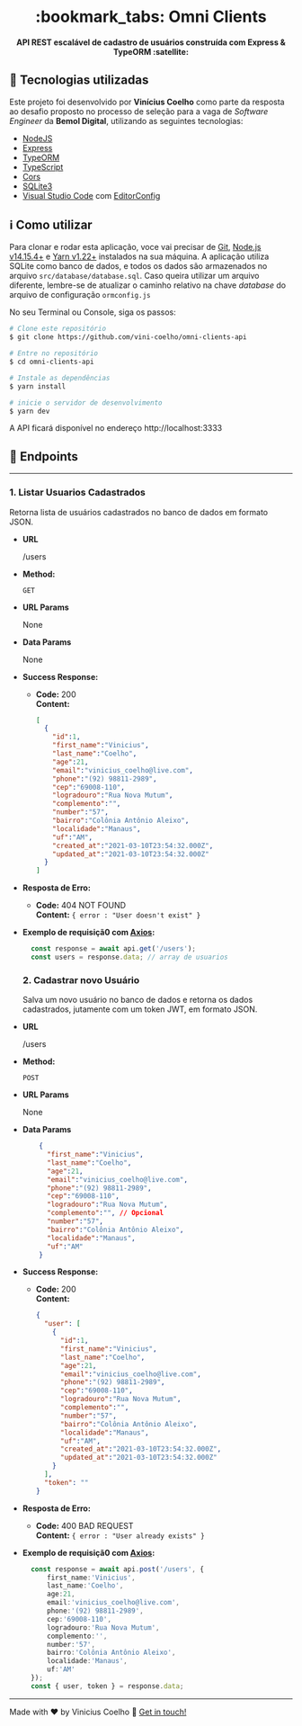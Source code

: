 <h1 align="center">
    <br>
    :bookmark_tabs: Omni Clients
</h1>

<h4 align="center">
  API REST escalável de cadastro de usuários construída com Express & TypeORM :satellite:
</h4>

## :rocket: Tecnologias utilizadas

Este projeto foi desenvolvido por **Vinícius Coelho** como parte da resposta ao desafio proposto no processo de seleção para a vaga de *Software Engineer* da **Bemol Digital**, utilizando as seguintes tecnologias:

-  [NodeJS][nodejs]
-  [Express][express]
-  [TypeORM][typeorm]
-  [TypeScript][ts]
-  [Cors][cors]
-  [SQLite3][sqlite]
-  [Visual Studio Code][vc] com [EditorConfig][vceditconfig]

## :information_source: Como utilizar

Para clonar e rodar esta aplicação, voce vai precisar de [Git](https://git-scm.com), [Node.js v14.15.4+][nodejs] e [Yarn v1.22+][yarn] instalados na sua máquina.
A aplicação utiliza SQLite como banco de dados, e todos os dados são armazenados no arquivo `src/database/database.sql`. Caso queira utilizar um arquivo diferente, lembre-se de atualizar o caminho relativo na chave *database* do arquivo de configuração `ormconfig.js`

No seu Terminal ou Console, siga os passos:

```bash
# Clone este repositório
$ git clone https://github.com/vini-coelho/omni-clients-api

# Entre no repositório
$ cd omni-clients-api

# Instale as dependências
$ yarn install

# inicie o servidor de desenvolvimento
$ yarn dev
```


A API ficará disponível no endereço http://localhost:3333

## :rocket: Endpoints

---

### **1. Listar Usuarios Cadastrados**
  Retorna lista de usuários cadastrados no banco de dados em formato JSON.

* **URL**

  /users

* **Method:**

  `GET`

*  **URL Params**

    None

* **Data Params**

  None

* **Success Response:**

  * **Code:** 200 <br />
    **Content:** <br />
    ```json
    [
      {
        "id":1,
        "first_name":"Vinicius",
        "last_name":"Coelho",
        "age":21,
        "email":"vinicius_coelho@live.com",
        "phone":"(92) 98811-2989",
        "cep":"69008-110",
        "logradouro":"Rua Nova Mutum",
        "complemento":"",
        "number":"57",
        "bairro":"Colônia Antônio Aleixo",
        "localidade":"Manaus",
        "uf":"AM",
        "created_at":"2021-03-10T23:54:32.000Z",
        "updated_at":"2021-03-10T23:54:32.000Z"
      }
    ]
    ```

* **Resposta de Erro:**

  * **Code:** 404 NOT FOUND <br />
    **Content:** `{ error : "User doesn't exist" }`

* **Exemplo de requisiçã0 com [Axios]([http://](https://github.com/axios/axios)):**

  ```ts
    const response = await api.get('/users');
    const users = response.data; // array de usuarios
  ```

  ### **2. Cadastrar novo Usuário**
  Salva um novo usuário no banco de dados e retorna os dados cadastrados, jutamente com um token JWT, em formato JSON.

* **URL**

  /users

* **Method:**

  `POST`

*  **URL Params**

    None

* **Data Params**

  ```json
      {
        "first_name":"Vinicius",
        "last_name":"Coelho",
        "age":21,
        "email":"vinicius_coelho@live.com",
        "phone":"(92) 98811-2989",
        "cep":"69008-110",
        "logradouro":"Rua Nova Mutum",
        "complemento":"", // Opcional
        "number":"57",
        "bairro":"Colônia Antônio Aleixo",
        "localidade":"Manaus",
        "uf":"AM"
      }
    ```

* **Success Response:**

  * **Code:** 200 <br />
    **Content:** <br />
    ```json
    {
      "user": [
        {
          "id":1,
          "first_name":"Vinicius",
          "last_name":"Coelho",
          "age":21,
          "email":"vinicius_coelho@live.com",
          "phone":"(92) 98811-2989",
          "cep":"69008-110",
          "logradouro":"Rua Nova Mutum",
          "complemento":"",
          "number":"57",
          "bairro":"Colônia Antônio Aleixo",
          "localidade":"Manaus",
          "uf":"AM",
          "created_at":"2021-03-10T23:54:32.000Z",
          "updated_at":"2021-03-10T23:54:32.000Z"
        }
      ],
      "token": ""
    }
    ```

* **Resposta de Erro:**

  * **Code:** 400 BAD REQUEST <br />
    **Content:** `{ error : "User already exists" }`

* **Exemplo de requisiçã0 com [Axios]([http://](https://github.com/axios/axios)):**

  ```ts
    const response = await api.post('/users', {
        first_name:'Vinicius',
        last_name:'Coelho',
        age:21,
        email:'vinicius_coelho@live.com',
        phone:'(92) 98811-2989',
        cep:'69008-110',
        logradouro:'Rua Nova Mutum',
        complemento:'',
        number:'57',
        bairro:'Colônia Antônio Aleixo',
        localidade:'Manaus',
        uf:'AM'
    });
    const { user, token } = response.data;
  ```

---

Made with ♥ by Vinicius Coelho :wave: [Get in touch!](https://www.linkedin.com/in/viniciustcoelho/)

[nodejs]: https://nodejs.org/
[yarn]: https://yarnpkg.com/
[npm]: https://www.npmjs.com/
[vc]: https://code.visualstudio.com/
[vceditconfig]: https://marketplace.visualstudio.com/items?itemName=EditorConfig.EditorConfig
[vceslint]: https://marketplace.visualstudio.com/items?itemName=dbaeumer.vscode-**eslint**
[express]: https://expressjs.com/
[typeorm]: https://typeorm.io/
[ts]: https://www.typescriptlang.org/
[sqlite]: https://www.sqlite.org/
[cors]: https://www.npmjs.com/package/cors
